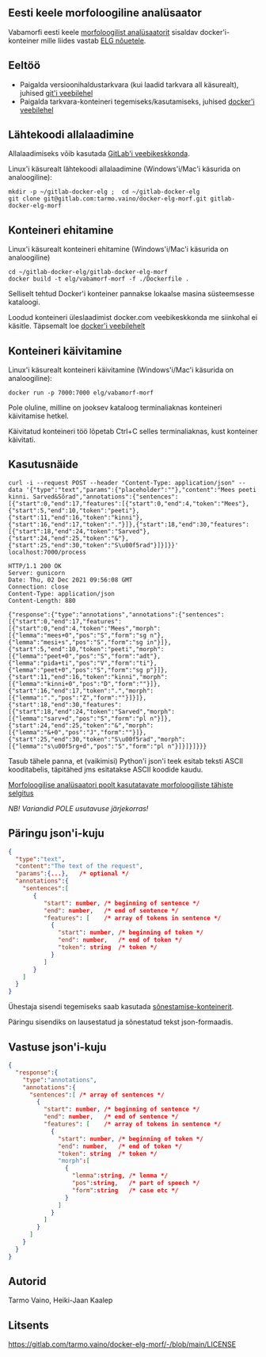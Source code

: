 ## Eesti keele morfoloogiline analüsaator
Vabamorfi eesti keele [morfoloogilist analüsaatorit](https://github.com/Filosoft/vabamorf) sisaldav docker'i-konteiner 
mille liides vastab [ELG nõuetele](https://european-language-grid.readthedocs.io/en/latest/all/A2_API/LTInternalAPI.htm).

## Eeltöö
* Paigalda versioonihaldustarkvara (kui laadid tarkvara all käsurealt), juhised [git'i veebilehel](https://git-scm.com/)
* Paigalda tarkvara-konteineri tegemiseks/kasutamiseks, juhised [docker'i veebilehel](https://docs.docker.com/)

## Lähtekoodi allalaadimine
Allalaadimiseks võib kasutada [GitLab'i veebikeskkonda](https://gitlab.com/tarmo.vaino/docker-elg-morf).

Linux'i käsurealt lähtekoodi allalaadimine (Windows'i/Mac'i käsurida on analoogiline):
```commandline
mkdir -p ~/gitlab-docker-elg ;  cd ~/gitlab-docker-elg
git clone git@gitlab.com:tarmo.vaino/docker-elg-morf.git gitlab-docker-elg-morf
```
## Konteineri ehitamine
Linux'i käsurealt konteineri ehitamine (Windows'i/Mac'i käsurida on analoogiline)
```commandline
cd ~/gitlab-docker-elg/gitlab-docker-elg-morf
docker build -t elg/vabamorf-morf -f ./Dockerfile .
```
Selliselt tehtud Docker'i konteiner pannakse lokaalse masina süsteemsesse kataloogi.

Loodud konteineri üleslaadimist docker.com veebikeskkonda me siinkohal ei käsitle.
Täpsemalt loe [docker'i veebilehelt](https://docs.docker.com/)

## Konteineri käivitamine
Linux'i käsurealt konteineri käivitamine (Windows'i/Mac'i käsurida on analoogiline):
```commandline
docker run -p 7000:7000 elg/vabamorf-morf
```
Pole oluline, milline on jooksev kataloog terminaliaknas konteineri käivitamise hetkel.

Käivitatud konteineri töö lõpetab Ctrl+C selles terminaliaknas, kust konteiner käivitati. 

## Kasutusnäide
```commandline
curl -i --request POST --header "Content-Type: application/json" --data '{"type":"text","params":{"placeholder":""},"content":"Mees peeti kinni. Sarved&Sõrad","annotations":{"sentences":[{"start":0,"end":17,"features":[{"start":0,"end":4,"token":"Mees"},{"start":5,"end":10,"token":"peeti"},{"start":11,"end":16,"token":"kinni"},{"start":16,"end":17,"token":"."}]},{"start":18,"end":30,"features":[{"start":18,"end":24,"token":"Sarved"},{"start":24,"end":25,"token":"&"},{"start":25,"end":30,"token":"S\u00f5rad"}]}]}}' localhost:7000/process

HTTP/1.1 200 OK
Server: gunicorn
Date: Thu, 02 Dec 2021 09:56:08 GMT
Connection: close
Content-Type: application/json
Content-Length: 880

{"response":{"type":"annotations","annotations":{"sentences":[{"start":0,"end":17,"features":[{"start":0,"end":4,"token":"Mees","morph":[{"lemma":"mees+0","pos":"S","form":"sg n"},{"lemma":"mesi+s","pos":"S","form":"sg in"}]},{"start":5,"end":10,"token":"peeti","morph":[{"lemma":"peet+0","pos":"S","form":"adt"},{"lemma":"pida+ti","pos":"V","form":"ti"},{"lemma":"peet+0","pos":"S","form":"sg p"}]},{"start":11,"end":16,"token":"kinni","morph":[{"lemma":"kinni+0","pos":"D","form":""}]},{"start":16,"end":17,"token":".","morph":[{"lemma":".","pos":"Z","form":""}]}]},{"start":18,"end":30,"features":[{"start":18,"end":24,"token":"Sarved","morph":[{"lemma":"sarv+d","pos":"S","form":"pl n"}]},{"start":24,"end":25,"token":"&","morph":[{"lemma":"&+0","pos":"J","form":""}]},{"start":25,"end":30,"token":"S\u00f5rad","morph":[{"lemma":"s\u00f5rg+d","pos":"S","form":"pl n"}]}]}]}}}
```
Tasub tähele panna, et (vaikimisi) Python'i json'i teek esitab teksti ASCII kooditabelis, 
täpitähed jms esitatakse ASCII koodide kaudu.

[Morfoloogilise analüsaatori poolt kasutatavate morfoloogiliste tähiste selgitus](https://filosoft.ee/html_morf_et/morfoutinfo.html)

*NB! Variandid POLE usutavuse järjekorras!* 

## Päringu json'i-kuju
```json
{
  "type":"text",
  "content":"The text of the request",
  "params":{...},   /* optional */
  "annotations":{
    "sentences":[
       {
          "start": number, /* beginning of sentence */
          "end": number,   /* end of sentence */
          "features": [    /* array of tokens in sentence */
            {
              "start": number, /* beginning of token */
              "end": number,   /* end of token */
              "token": string  /* token */
            }
          ]
       }
    ]
  }
}
```
Ühestaja sisendi tegemiseks saab kasutada [sõnestamise-konteinerit](https://gitlab.com/tarmo.vaino/docker-elg-tokenizer).

Päringu sisendiks on lausestatud ja sõnestatud tekst json-formaadis.

## Vastuse json'i-kuju
```json
{
  "response":{
    "type":"annotations",
    "annotations":{
      "sentences":[ /* array of sentences */
        {
          "start": number, /* beginning of sentence */
          "end": number,   /* end of sentence */
          "features": [    /* array of tokens in sentence */
            {
              "start": number, /* beginning of token */
              "end": number,   /* end of token */
              "token": string  /* token */
              "morph":[
                {
                  "lemma":string, /* lemma */
                  "pos":string,   /* part of speech */
                  "form":string   /* case etc */
                }
              ]
            }
          ]
        }
      ]
    }
  }
}
```
## Autorid
Tarmo Vaino, Heiki-Jaan Kaalep
## Litsents
https://gitlab.com/tarmo.vaino/docker-elg-morf/-/blob/main/LICENSE
